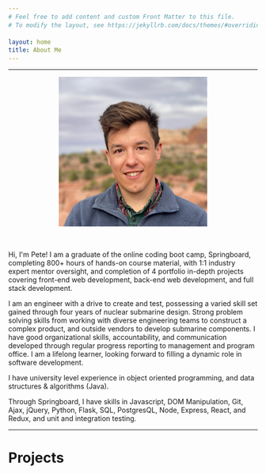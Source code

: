 ```yaml
---
# Feel free to add content and custom Front Matter to this file.
# To modify the layout, see https://jekyllrb.com/docs/themes/#overriding-theme-defaults

layout: home
title: About Me
---
```


---

<p align="center">
  <img src="/assets/profile.jpg" alt="me" width="300" />
</p>  
<br> 

Hi, I'm Pete! I am a graduate of the online coding boot camp, Springboard, completing 800+ hours of hands-on course material, with 1:1 industry expert mentor oversight, and completion of 4 portfolio in-depth projects covering front-end web development, back-end web development, and full stack development. 

I am an engineer with a drive to create and test, possessing a varied skill set gained through four years of nuclear submarine design. Strong problem solving skills from working with diverse engineering teams to construct a complex product, and outside vendors to develop submarine components. I have good organizational skills, accountability, and communication developed through regular progress reporting to management and program office. I am a lifelong learner, looking forward to filling a dynamic role in software development.

I have university level experience in object oriented programming, and data structures & algorithms (Java).

Through Springboard, I have skills in Javascript, DOM Manipulation, Git, Ajax, jQuery, Python, Flask, SQL, PostgresQL, Node, Express, React, and Redux, and unit and integration testing.  

---

# Projects

